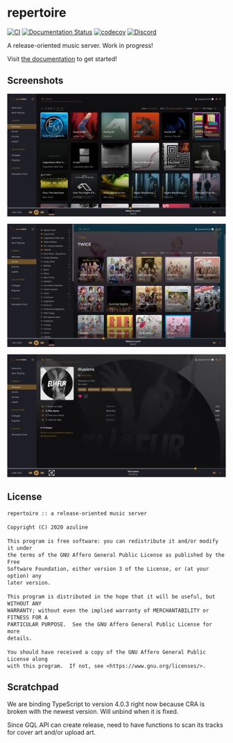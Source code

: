 # repertoire

[![CI](https://img.shields.io/github/workflow/status/azuline/repertoire/CI)](https://github.com/azuline/repertoire/actions)
[![Documentation Status](https://readthedocs.org/projects/repertoire/badge/?version=latest)](https://repertoire.readthedocs.io/en/latest/?badge=latest)
[![codecov](https://img.shields.io/codecov/c/github/azuline/repertoire?token=98M8XQLWLH)](https://codecov.io/gh/azuline/repertoire)
[![Discord](https://img.shields.io/discord/780852818835013653?color=blueviolet&label=Discord)](https://discord.gg/yaXtjgMzCe)

A release-oriented music server. Work in progress!

Visit [the documentation](https://repertoire.readthedocs.io) to get started!

## Screenshots

![example](docs/_static/scrot1.png)

![example](docs/_static/scrot2.png)

![example](docs/_static/scrot3.png)

## License

```
repertoire :: a release-oriented music server

Copyright (C) 2020 azuline

This program is free software: you can redistribute it and/or modify it under
the terms of the GNU Affero General Public License as published by the Free
Software Foundation, either version 3 of the License, or (at your option) any
later version.

This program is distributed in the hope that it will be useful, but WITHOUT ANY
WARRANTY; without even the implied warranty of MERCHANTABILITY or FITNESS FOR A
PARTICULAR PURPOSE.  See the GNU Affero General Public License for more
details.

You should have received a copy of the GNU Affero General Public License along
with this program.  If not, see <https://www.gnu.org/licenses/>.
```

## Scratchpad

We are binding TypeScript to version 4.0.3 right now because CRA is broken with
the newest version. Will unbind when it is fixed.

Since GQL API can create release, need to have functions to scan its tracks for
cover art and/or upload art.
